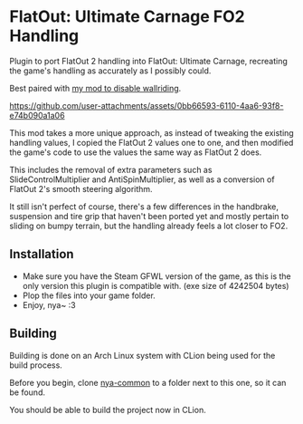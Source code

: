# FlatOut: Ultimate Carnage FO2 Handling

Plugin to port FlatOut 2 handling into FlatOut: Ultimate Carnage, recreating the game's handling as accurately as I possibly could.

Best paired with [my mod to disable wallriding](https://github.com/gaycoderprincess/FlatOutUCNoWallriding/releases).

https://github.com/user-attachments/assets/0bb66593-6110-4aa6-93f8-e74b090a1a06

This mod takes a more unique approach, as instead of tweaking the existing handling values, I copied the FlatOut 2 values one to one, and then modified the game's code to use the values the same way as FlatOut 2 does.

This includes the removal of extra parameters such as SlideControlMultiplier and AntiSpinMultiplier, as well as a conversion of FlatOut 2's smooth steering algorithm.

It still isn't perfect of course, there's a few differences in the handbrake, suspension and tire grip that haven't been ported yet and mostly pertain to sliding on bumpy terrain, but the handling already feels a lot closer to FO2.

## Installation

- Make sure you have the Steam GFWL version of the game, as this is the only version this plugin is compatible with. (exe size of 4242504 bytes)
- Plop the files into your game folder.
- Enjoy, nya~ :3

## Building

Building is done on an Arch Linux system with CLion being used for the build process. 

Before you begin, clone [nya-common](https://github.com/gaycoderprincess/nya-common) to a folder next to this one, so it can be found.

You should be able to build the project now in CLion.
